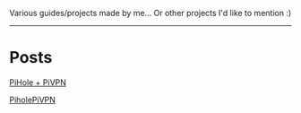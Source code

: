 Various guides/projects made by me... Or other projects I'd like to mention :)

---

# Posts

[PiHole + PiVPN](https://github.com/TheDublord/thedublord.github.io/blob/master/posts/PiHole%20+%20PiVPN.markdown)

[PiholePiVPN](https://thedublord.github.io/piholepivpn.html)
